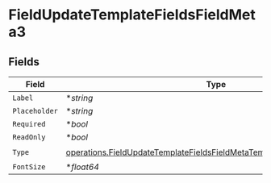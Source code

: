 # FieldUpdateTemplateFieldsFieldMeta3


## Fields

| Field                                                                                                                                                                | Type                                                                                                                                                                 | Required                                                                                                                                                             | Description                                                                                                                                                          |
| -------------------------------------------------------------------------------------------------------------------------------------------------------------------- | -------------------------------------------------------------------------------------------------------------------------------------------------------------------- | -------------------------------------------------------------------------------------------------------------------------------------------------------------------- | -------------------------------------------------------------------------------------------------------------------------------------------------------------------- |
| `Label`                                                                                                                                                              | **string*                                                                                                                                                            | :heavy_minus_sign:                                                                                                                                                   | N/A                                                                                                                                                                  |
| `Placeholder`                                                                                                                                                        | **string*                                                                                                                                                            | :heavy_minus_sign:                                                                                                                                                   | N/A                                                                                                                                                                  |
| `Required`                                                                                                                                                           | **bool*                                                                                                                                                              | :heavy_minus_sign:                                                                                                                                                   | N/A                                                                                                                                                                  |
| `ReadOnly`                                                                                                                                                           | **bool*                                                                                                                                                              | :heavy_minus_sign:                                                                                                                                                   | N/A                                                                                                                                                                  |
| `Type`                                                                                                                                                               | [operations.FieldUpdateTemplateFieldsFieldMetaTemplatesFieldsResponseType](../../models/operations/fieldupdatetemplatefieldsfieldmetatemplatesfieldsresponsetype.md) | :heavy_check_mark:                                                                                                                                                   | N/A                                                                                                                                                                  |
| `FontSize`                                                                                                                                                           | **float64*                                                                                                                                                           | :heavy_minus_sign:                                                                                                                                                   | N/A                                                                                                                                                                  |